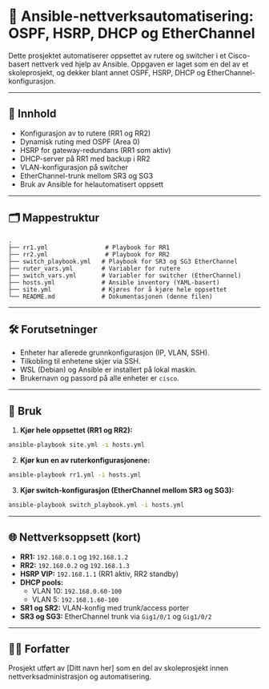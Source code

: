# 📡 Ansible-nettverksautomatisering: OSPF, HSRP, DHCP og EtherChannel

Dette prosjektet automatiserer oppsettet av rutere og switcher i et Cisco-basert nettverk ved hjelp av Ansible. Oppgaven er laget som en del av et skoleprosjekt, og dekker blant annet OSPF, HSRP, DHCP og EtherChannel-konfigurasjon.

---

## 🧠 Innhold

- Konfigurasjon av to rutere (RR1 og RR2)
- Dynamisk ruting med OSPF (Area 0)
- HSRP for gateway-redundans (RR1 som aktiv)
- DHCP-server på RR1 med backup i RR2
- VLAN-konfigurasjon på switcher
- EtherChannel-trunk mellom SR3 og SG3
- Bruk av Ansible for helautomatisert oppsett

---

## 🗂️ Mappestruktur

```
.
├── rr1.yml                # Playbook for RR1
├── rr2.yml                # Playbook for RR2
├── switch_playbook.yml   # Playbook for SR3 og SG3 EtherChannel
├── ruter_vars.yml        # Variabler for rutere
├── switch_vars.yml       # Variabler for switcher (EtherChannel)
├── hosts.yml             # Ansible inventory (YAML-basert)
├── site.yml              # Kjøres for å kjøre hele oppsettet
└── README.md             # Dokumentasjonen (denne filen)
```

---

## 🛠️ Forutsetninger

- Enheter har allerede grunnkonfigurasjon (IP, VLAN, SSH).
- Tilkobling til enhetene skjer via SSH.
- WSL (Debian) og Ansible er installert på lokal maskin.
- Brukernavn og passord på alle enheter er `cisco`.

---

## 🚀 Bruk

1. **Kjør hele oppsettet (RR1 og RR2):**

```bash
ansible-playbook site.yml -i hosts.yml
```

2. **Kjør kun en av ruterkonfigurasjonene:**

```bash
ansible-playbook rr1.yml -i hosts.yml
```

3. **Kjør switch-konfigurasjon (EtherChannel mellom SR3 og SG3):**

```bash
ansible-playbook switch_playbook.yml -i hosts.yml
```

---

## 🌐 Nettverksoppsett (kort)

- **RR1:** `192.168.0.1` og `192.168.1.2`
- **RR2:** `192.168.0.2` og `192.168.1.3`
- **HSRP VIP:** `192.168.1.1` (RR1 aktiv, RR2 standby)
- **DHCP pools:**
  - VLAN 10: `192.168.0.60-100`
  - VLAN 5: `192.168.1.60-100`
- **SR1 og SR2:** VLAN-konfig med trunk/access porter
- **SR3 og SG3:** EtherChannel trunk via `Gig1/0/1` og `Gig1/0/2`

---

## 👨‍💻 Forfatter

Prosjekt utført av [Ditt navn her] som en del av skoleprosjekt innen nettverksadministrasjon og automatisering.
